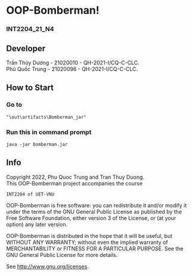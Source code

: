 # OOP-Bomberman! #
### INT2204_21_N4 ###

## Developer ##
Trần Thùy Dương - 21020010 - QH-2021-I/CQ-C-CLC. \
Phú Quốc Trung - 21020096 - QH-2021-I/CQ-C-CLC.

## How to Start ##

### Go to ###
```
"\out\artifacts\Bomberman_jar"
```

### Run this in command prompt ###
```
java -jar bomberman.jar
```
## Info ##
Copyright 2022, Phu Quoc Trung and Tran Thuy Duong.\
This OOP-Bomberman project accompanies the course
```
INT2204 of UET-VNU
```
OOP-Bomberman is free software: you can redistribute it and/or modify
it under the terms of the GNU General Public License as published by
the Free Software Foundation, either version 3 of the License, or
(at your option) any later version.

OOP-Bomberman is distributed in the hope that it will be useful,
but WITHOUT ANY WARRANTY; without even the implied warranty of
MERCHANTABILITY or FITNESS FOR A PARTICULAR PURPOSE.  See the
GNU General Public License for more details.

See http://www.gnu.org/licenses.